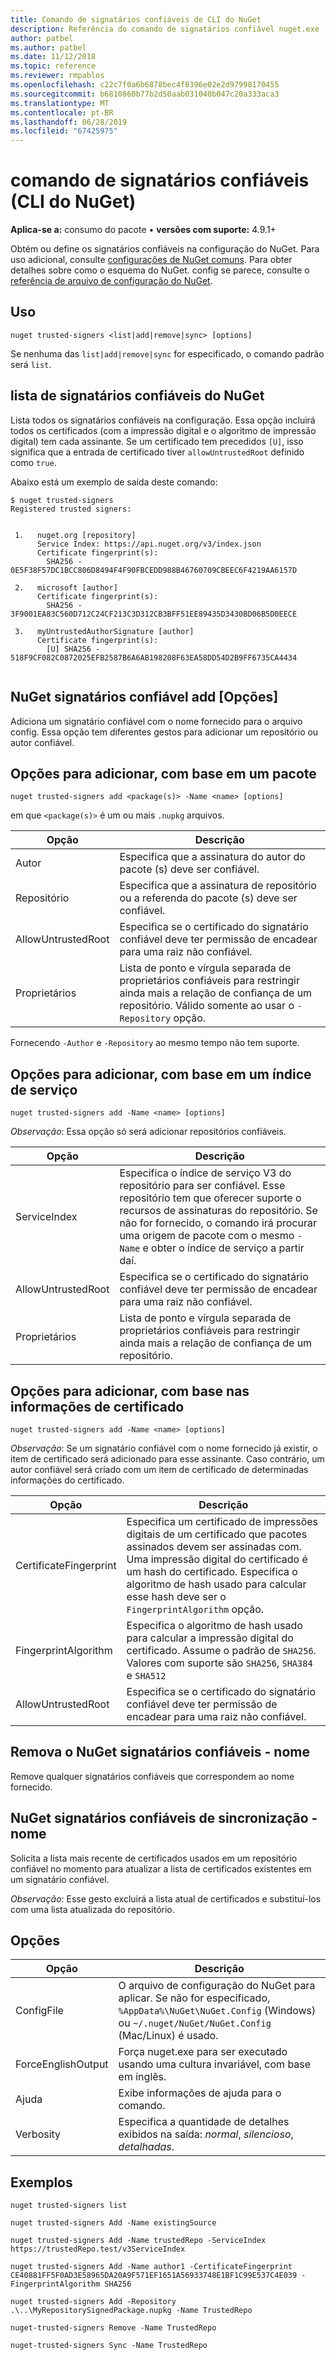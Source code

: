 ```yaml
---
title: Comando de signatários confiáveis de CLI do NuGet
description: Referência do comando de signatários confiável nuget.exe
author: patbel
ms.author: patbel
ms.date: 11/12/2018
ms.topic: reference
ms.reviewer: rmpablos
ms.openlocfilehash: c22c7f0a6b6878bec4f8396e02e2d97998170455
ms.sourcegitcommit: b6810860b77b2d50aab031040b047c20a333aca3
ms.translationtype: MT
ms.contentlocale: pt-BR
ms.lasthandoff: 06/28/2019
ms.locfileid: "67425975"
---
```

# <a name="trusted-signers-command-nuget-cli"></a>comando de signatários confiáveis (CLI do NuGet)

**Aplica-se a:** consumo do pacote &bullet; **versões com suporte:** 4.9.1+

Obtém ou define os signatários confiáveis na configuração do NuGet. Para uso adicional, consulte [configurações de NuGet comuns](../consume-packages/configuring-nuget-behavior.md). Para obter detalhes sobre como o esquema do NuGet. config se parece, consulte o [referência de arquivo de configuração do NuGet](../reference/nuget-config-file.md).

## <a name="usage"></a>Uso

```cli
nuget trusted-signers <list|add|remove|sync> [options]
```

Se nenhuma das `list|add|remove|sync` for especificado, o comando padrão será `list`.

## <a name="nuget-trusted-signers-list"></a>lista de signatários confiáveis do NuGet

Lista todos os signatários confiáveis na configuração. Essa opção incluirá todos os certificados (com a impressão digital e o algoritmo de impressão digital) tem cada assinante. Se um certificado tem precedidos `[U]`, isso significa que a entrada de certificado tiver `allowUntrustedRoot` definido como `true`.

Abaixo está um exemplo de saída deste comando:

```cli
$ nuget trusted-signers
Registered trusted signers:


 1.   nuget.org [repository]
      Service Index: https://api.nuget.org/v3/index.json
      Certificate fingerprint(s):
        SHA256 - 0E5F38F57DC1BCC806D8494F4F90FBCEDD988B46760709CBEEC6F4219AA6157D

 2.   microsoft [author]
      Certificate fingerprint(s):
        SHA256 - 3F9001EA83C560D712C24CF213C3D312CB3BFF51EE89435D3430BD06B5D0EECE

 3.   myUntrustedAuthorSignature [author]
      Certificate fingerprint(s):
        [U] SHA256 - 518F9CF082C0872025EFB2587B6A6AB198208F63EA58DD54D2B9FF6735CA4434
        
```

## <a name="nuget-trusted-signers-add-options"></a>NuGet signatários confiável add [Opções]

Adiciona um signatário confiável com o nome fornecido para o arquivo config. Essa opção tem diferentes gestos para adicionar um repositório ou autor confiável.

## <a name="options-for-add-based-on-a-package"></a>Opções para adicionar, com base em um pacote

```cli
nuget trusted-signers add <package(s)> -Name <name> [options]
```

em que `<package(s)>` é um ou mais `.nupkg` arquivos.

| Opção | Descrição |
| --- | --- |
| Autor | Especifica que a assinatura do autor do pacote (s) deve ser confiável. |
| Repositório | Especifica que a assinatura de repositório ou a referenda do pacote (s) deve ser confiável. |
| AllowUntrustedRoot | Especifica se o certificado do signatário confiável deve ter permissão de encadear para uma raiz não confiável. |
| Proprietários | Lista de ponto e vírgula separada de proprietários confiáveis para restringir ainda mais a relação de confiança de um repositório. Válido somente ao usar o `-Repository` opção. |

Fornecendo `-Author` e `-Repository` ao mesmo tempo não tem suporte.

## <a name="options-for-add-based-on-a-service-index"></a>Opções para adicionar, com base em um índice de serviço

```cli
nuget trusted-signers add -Name <name> [options]
```

_Observação_: Essa opção só será adicionar repositórios confiáveis. 

| Opção | Descrição |
| --- | --- |
| ServiceIndex | Especifica o índice de serviço V3 do repositório para ser confiável. Esse repositório tem que oferecer suporte o recursos de assinaturas do repositório. Se não for fornecido, o comando irá procurar uma origem de pacote com o mesmo `-Name` e obter o índice de serviço a partir daí. |
| AllowUntrustedRoot | Especifica se o certificado do signatário confiável deve ter permissão de encadear para uma raiz não confiável. |
| Proprietários | Lista de ponto e vírgula separada de proprietários confiáveis para restringir ainda mais a relação de confiança de um repositório. |

## <a name="options-for-add-based-on-the-certificate-information"></a>Opções para adicionar, com base nas informações de certificado

```cli
nuget trusted-signers add -Name <name> [options]
```

_Observação_: Se um signatário confiável com o nome fornecido já existir, o item de certificado será adicionado para esse assinante. Caso contrário, um autor confiável será criado com um item de certificado de determinadas informações do certificado.

| Opção | Descrição |
| --- | --- |
| CertificateFingerprint | Especifica um certificado de impressões digitais de um certificado que pacotes assinados devem ser assinadas com. Uma impressão digital do certificado é um hash do certificado. Especifica o algoritmo de hash usado para calcular esse hash deve ser o `FingerprintAlgorithm` opção. |
| FingerprintAlgorithm | Especifica o algoritmo de hash usado para calcular a impressão digital do certificado. Assume o padrão de `SHA256`. Valores com suporte são `SHA256`, `SHA384` e `SHA512` |
| AllowUntrustedRoot | Especifica se o certificado do signatário confiável deve ter permissão de encadear para uma raiz não confiável. |

## <a name="nuget-trusted-signers-remove--name-name"></a>Remova o NuGet signatários confiáveis - nome <name>

Remove qualquer signatários confiáveis que correspondem ao nome fornecido.

## <a name="nuget-trusted-signers-sync--name-name"></a>NuGet signatários confiáveis de sincronização - nome <name>

Solicita a lista mais recente de certificados usados em um repositório confiável no momento para atualizar a lista de certificados existentes em um signatário confiável.

_Observação_: Esse gesto excluirá a lista atual de certificados e substituí-los com uma lista atualizada do repositório.

## <a name="options"></a>Opções

| Opção | Descrição |
| --- | --- |
| ConfigFile | O arquivo de configuração do NuGet para aplicar. Se não for especificado, `%AppData%\NuGet\NuGet.Config` (Windows) ou `~/.nuget/NuGet/NuGet.Config` (Mac/Linux) é usado.|
| ForceEnglishOutput | Força nuget.exe para ser executado usando uma cultura invariável, com base em inglês. |
| Ajuda | Exibe informações de ajuda para o comando. |
| Verbosity | Especifica a quantidade de detalhes exibidos na saída: *normal*, *silencioso*, *detalhadas*. |

## <a name="examples"></a>Exemplos

```cli
nuget trusted-signers list

nuget trusted-signers Add -Name existingSource

nuget trusted-signers Add -Name trustedRepo -ServiceIndex https://trustedRepo.test/v3ServiceIndex

nuget trusted-signers Add -Name author1 -CertificateFingerprint CE40881FF5F0AD3E58965DA20A9F571EF1651A56933748E1BF1C99E537C4E039 -FingerprintAlgorithm SHA256

nuget trusted-signers Add -Repository .\..\MyRepositorySignedPackage.nupkg -Name TrustedRepo

nuget-trusted-signers Remove -Name TrustedRepo

nuget-trusted-signers Sync -Name TrustedRepo
```
